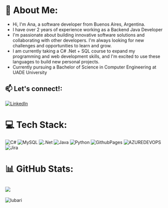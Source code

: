 # 💫 About Me:
<ul>
   <li>Hi, I'm Ana, a software developer from Buenos Aires, Argentina.</li>
   <li>I have over 2 years of experience working as a Backend Java Developer</li>
     <li>I'm passionate about building innovative software solutions and collaborating with other developers. I'm always looking for new challenges and opportunities to learn and grow.</li>
    <li>I am currently taking a C# .Net + SQL course to expand my programming and web development skills, and I'm excited to use these languages to build new personal projects.</li>
   <li>Currently pursuing a Bachelor of Science in Computer Engineering at UADE University</li>
</ul>

## 📫 Let's connect!:
[![LinkedIn](https://img.shields.io/badge/LinkedIn-%230077B5.svg?logo=linkedin&logoColor=white)](https://www.linkedin.com/in/ana-victoria-lubari/) 

# 💻 Tech Stack:
![C#](https://img.shields.io/badge/c%23-%23239120.svg?style=for-the-badge&logo=csharp&logoColor=white) ![MySQL](https://img.shields.io/badge/mysql-%2300000f.svg?style=for-the-badge&logo=mysql&logoColor=white) ![.Net](https://img.shields.io/badge/.NET-5C2D91?style=for-the-badge&logo=.net&logoColor=white) ![Java](https://img.shields.io/badge/java-%23ED8B00.svg?style=for-the-badge&logo=openjdk&logoColor=white) ![Python](https://img.shields.io/badge/python-3670A0?style=for-the-badge&logo=python&logoColor=ffdd54) ![GithubPages](https://img.shields.io/badge/github%20pages-121013?style=for-the-badge&logo=github&logoColor=white) ![AZUREDEVOPS](https://img.shields.io/badge/azuredevops-0078D7.svg?style=for-the-badge&logo=azuredevops&logoColor=white&color=%230078D7) ![Jira](https://img.shields.io/badge/jira-%230A0FFF.svg?style=for-the-badge&logo=jira&logoColor=white)

# 📊 GitHub Stats:
![](https://github-readme-stats.vercel.app/api/top-langs/?username=lubari&theme=monokai&hide_border=false&include_all_commits=false&count_private=false&layout=compact)
---
<p align="left"> <img src="https://komarev.com/ghpvc/?username=lubari&label=Profile%20views&color=0e75b6&style=flat" alt="lubari" /> </p>

<!-- Proudly created with GPRM ( https://gprm.itsvg.in ) -->
